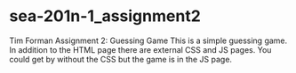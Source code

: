 # sea-201n-1_assignment2
Tim Forman
Assignment 2: Guessing Game
This is a simple guessing game. In addition to the HTML page there are external CSS and JS pages. 
You could get by without the CSS but the game is in the JS page. 

